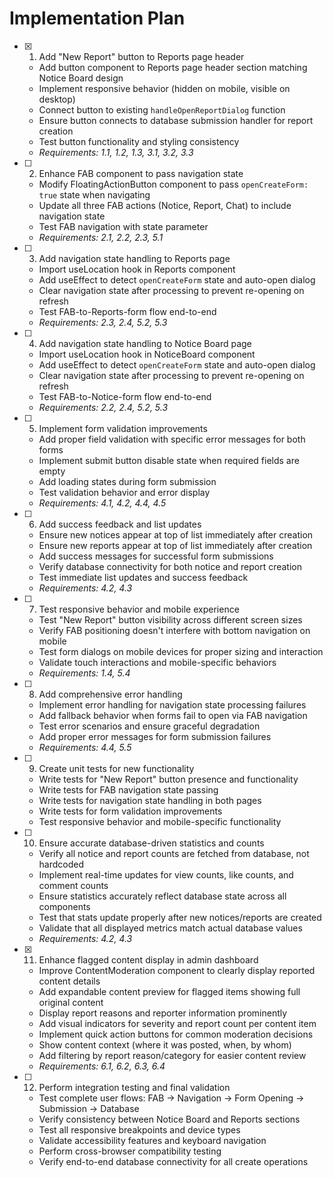 # Implementation Plan

- [x] 1. Add "New Report" button to Reports page header

  - Add button component to Reports page header section matching Notice Board design
  - Implement responsive behavior (hidden on mobile, visible on desktop)
  - Connect button to existing `handleOpenReportDialog` function
  - Ensure button connects to database submission handler for report creation
  - Test button functionality and styling consistency
  - _Requirements: 1.1, 1.2, 1.3, 3.1, 3.2, 3.3_

- [ ] 2. Enhance FAB component to pass navigation state

  - Modify FloatingActionButton component to pass `openCreateForm: true` state when navigating
  - Update all three FAB actions (Notice, Report, Chat) to include navigation state
  - Test FAB navigation with state parameter
  - _Requirements: 2.1, 2.2, 2.3, 5.1_

- [ ] 3. Add navigation state handling to Reports page

  - Import useLocation hook in Reports component
  - Add useEffect to detect `openCreateForm` state and auto-open dialog
  - Clear navigation state after processing to prevent re-opening on refresh
  - Test FAB-to-Reports-form flow end-to-end
  - _Requirements: 2.3, 2.4, 5.2, 5.3_

- [ ] 4. Add navigation state handling to Notice Board page

  - Import useLocation hook in NoticeBoard component
  - Add useEffect to detect `openCreateForm` state and auto-open dialog
  - Clear navigation state after processing to prevent re-opening on refresh
  - Test FAB-to-Notice-form flow end-to-end
  - _Requirements: 2.2, 2.4, 5.2, 5.3_

- [ ] 5. Implement form validation improvements

  - Add proper field validation with specific error messages for both forms
  - Implement submit button disable state when required fields are empty
  - Add loading states during form submission
  - Test validation behavior and error display
  - _Requirements: 4.1, 4.2, 4.4, 4.5_

- [ ] 6. Add success feedback and list updates

  - Ensure new notices appear at top of list immediately after creation
  - Ensure new reports appear at top of list immediately after creation
  - Add success messages for successful form submissions
  - Verify database connectivity for both notice and report creation
  - Test immediate list updates and success feedback
  - _Requirements: 4.2, 4.3_

- [ ] 7. Test responsive behavior and mobile experience

  - Test "New Report" button visibility across different screen sizes
  - Verify FAB positioning doesn't interfere with bottom navigation on mobile
  - Test form dialogs on mobile devices for proper sizing and interaction
  - Validate touch interactions and mobile-specific behaviors
  - _Requirements: 1.4, 5.4_

- [ ] 8. Add comprehensive error handling

  - Implement error handling for navigation state processing failures
  - Add fallback behavior when forms fail to open via FAB navigation
  - Test error scenarios and ensure graceful degradation
  - Add proper error messages for form submission failures
  - _Requirements: 4.4, 5.5_

- [ ] 9. Create unit tests for new functionality

  - Write tests for "New Report" button presence and functionality
  - Write tests for FAB navigation state passing
  - Write tests for navigation state handling in both pages
  - Write tests for form validation improvements
  - Test responsive behavior and mobile-specific functionality

- [ ] 10. Ensure accurate database-driven statistics and counts

  - Verify all notice and report counts are fetched from database, not hardcoded
  - Implement real-time updates for view counts, like counts, and comment counts
  - Ensure statistics accurately reflect database state across all components
  - Test that stats update properly after new notices/reports are created
  - Validate that all displayed metrics match actual database values
  - _Requirements: 4.2, 4.3_

- [x] 11. Enhance flagged content display in admin dashboard


  - Improve ContentModeration component to clearly display reported content details
  - Add expandable content preview for flagged items showing full original content
  - Display report reasons and reporter information prominently
  - Add visual indicators for severity and report count per content item
  - Implement quick action buttons for common moderation decisions
  - Show content context (where it was posted, when, by whom)
  - Add filtering by report reason/category for easier content review
  - _Requirements: 6.1, 6.2, 6.3, 6.4_

- [ ] 12. Perform integration testing and final validation
  - Test complete user flows: FAB → Navigation → Form Opening → Submission → Database
  - Verify consistency between Notice Board and Reports sections
  - Test all responsive breakpoints and device types
  - Validate accessibility features and keyboard navigation
  - Perform cross-browser compatibility testing
  - Verify end-to-end database connectivity for all create operations
